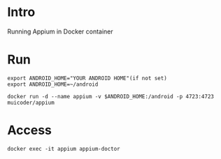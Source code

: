 Intro
=====

Running Appium in Docker container


Run
===
```
export ANDROID_HOME="YOUR ANDROID HOME"(if not set)
export ANDROID_HOME=~/android
```
```
docker run -d --name appium -v $ANDROID_HOME:/android -p 4723:4723 muicoder/appium
```

Access
======
```
docker exec -it appium appium-doctor
```
